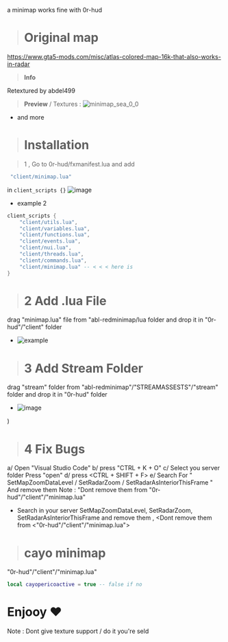 
a minimap works fine with 0r-hud 

> # Original map

https://www.gta5-mods.com/misc/atlas-colored-map-16k-that-also-works-in-radar

> **Info**

Retextured by abdel499

> **Preview** / Textures :
![minimap_sea_0_0](https://github.com/AbdeLhere/fivem-redminimap/assets/140607607/22cdfa52-0843-4ec5-bdc2-eb7146285775)
- and more
> # Installation

> 1 , Go to 0r-hud/fxmanifest.lua and add 

```lua
 "client/minimap.lua"
```
in ```client_scripts {}```
![image](https://github.com/AbdeLhere/fivem-redminimap/assets/140607607/ce258ee8-dbaa-4328-b5c6-9bab185dc478)




- example 2
```lua
client_scripts {
    "client/utils.lua",
    "client/variables.lua",
    "client/functions.lua",
    "client/events.lua",
    "client/nui.lua",
    "client/threads.lua",
    "client/commands.lua",
    "client/minimap.lua" -- < < < here is
}
```

> # 2 Add .lua File

drag "minimap.lua" file from "abl-redminimap/lua folder and drop it in "0r-hud"/"client" folder
- ![example](https://github.com/AbdeLhere/fivem-redminimap/assets/140607607/f0510503-a1d6-472a-a30b-67eb4e13b33e)

> # 3 Add Stream Folder

drag "stream" folder  from "abl-redminimap"/"STREAMASSESTS"/"stream" folder and drop it in "0r-hud" folder
- ![image](https://github.com/AbdeLhere/fivem-redminimap/assets/140607607/55ad9d09-4afa-467c-b4d5-6a6104389837)

)


> # 4 Fix Bugs

a/ Open "Visual Studio Code" 
b/ press "CTRL + K + O"
c/ Select you server folder Press "open"
d/ press <CTRL + SHIFT + F> 
e/ Search For " SetMapZoomDataLevel / SetRadarZoom / SetRadarAsInteriorThisFrame  "  And remove them
Note : "Dont remove them from "0r-hud"/"client"/"minimap.lua"

- Search in your server SetMapZoomDataLevel, SetRadarZoom, SetRadarAsInteriorThisFrame and remove them , <Dont remove them from <"0r-hud"/"client"/"minimap.lua">

> # cayo minimap

<go to > "0r-hud"/"client"/"minimap.lua" <and set>  

```lua
local cayopericoactive = true -- false if no
```


# Enjooy ❤



Note : Dont give texture support / do it you're seld 
